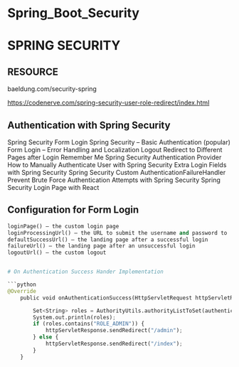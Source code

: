 # Spring_Boot_Security
# SPRING SECURITY

## RESOURCE
baeldung.com/security-spring

https://codenerve.com/spring-security-user-role-redirect/index.html

## Authentication with Spring Security

Spring Security Form Login
Spring Security – Basic Authentication (popular)
Form Login – Error Handling and Localization
Logout
Redirect to Different Pages after Login
Remember Me
Spring Security Authentication Provider
How to Manually Authenticate User with Spring Security
Extra Login Fields with Spring Security
Spring Security Custom AuthenticationFailureHandler
Prevent Brute Force Authentication Attempts with Spring Security
Spring Security Login Page with React

## Configuration for Form Login
```python
loginPage() – the custom login page
loginProcessingUrl() – the URL to submit the username and password to
defaultSuccessUrl() – the landing page after a successful login
failureUrl() – the landing page after an unsuccessful login
logoutUrl() – the custom logout


# On Authentication Success Hander Implementation

```python
@Override
    public void onAuthenticationSuccess(HttpServletRequest httpServletRequest, HttpServletResponse httpServletResponse, Authentication authentication) throws IOException, ServletException {

        Set<String> roles = AuthorityUtils.authorityListToSet(authentication.getAuthorities());
        System.out.println(roles);
        if (roles.contains("ROLE_ADMIN")) {
            httpServletResponse.sendRedirect("/admin");
        } else {
            httpServletResponse.sendRedirect("/index");
        }
    }

